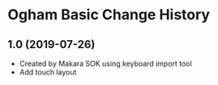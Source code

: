 Ogham Basic Change History
====================

1.0 (2019-07-26)
----------------
* Created by Makara SOK using keyboard import tool
* Add touch layout
